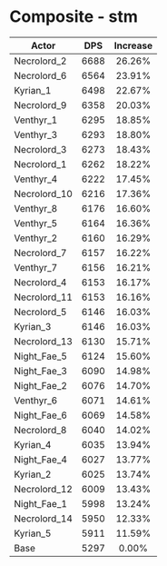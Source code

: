 # Composite - stm
| Actor | DPS | Increase |
|---|:---:|:---:|
|Necrolord_2|6688|26.26%|
|Necrolord_6|6564|23.91%|
|Kyrian_1|6498|22.67%|
|Necrolord_9|6358|20.03%|
|Venthyr_1|6295|18.85%|
|Venthyr_3|6293|18.80%|
|Necrolord_3|6273|18.43%|
|Necrolord_1|6262|18.22%|
|Venthyr_4|6222|17.45%|
|Necrolord_10|6216|17.36%|
|Venthyr_8|6176|16.60%|
|Venthyr_5|6164|16.36%|
|Venthyr_2|6160|16.29%|
|Necrolord_7|6157|16.22%|
|Venthyr_7|6156|16.21%|
|Necrolord_4|6153|16.17%|
|Necrolord_11|6153|16.16%|
|Necrolord_5|6146|16.03%|
|Kyrian_3|6146|16.03%|
|Necrolord_13|6130|15.71%|
|Night_Fae_5|6124|15.60%|
|Night_Fae_3|6090|14.98%|
|Night_Fae_2|6076|14.70%|
|Venthyr_6|6071|14.61%|
|Night_Fae_6|6069|14.58%|
|Necrolord_8|6040|14.02%|
|Kyrian_4|6035|13.94%|
|Night_Fae_4|6027|13.77%|
|Kyrian_2|6025|13.74%|
|Necrolord_12|6009|13.43%|
|Night_Fae_1|5998|13.24%|
|Necrolord_14|5950|12.33%|
|Kyrian_5|5911|11.59%|
|Base|5297|0.00%|

